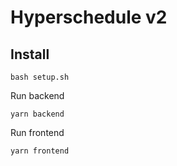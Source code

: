 # Hyperschedule v2

## Install

```
bash setup.sh
```

Run backend

```
yarn backend
```

Run frontend

```
yarn frontend
```
